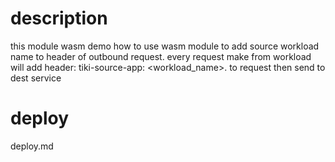 # description
this module wasm demo how to use wasm module to add source workload name to header of outbound request.
every request make from workload will add header: tiki-source-app: <workload_name>.<namespace> to request then send to dest service
# deploy
deploy.md